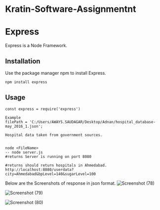# Kratin-Software-Assignmentnt

# Express

Express is a Node Framework.

## Installation

Use the package manager npm to install Express.

```bash
npm install express

```

## Usage
```
const express = require('express')

Example 
filePath = 'C:/Users/AWAYS.SAUDAGAR/Desktop/Adnan/hospital_database-may_2016_1.json';

Hospital data taken from government sources.


node <FileName>
-- node server.js
#returns Server is running on port 8080

#returns should return hospitals in Ahmedabad.
http://localhost:8080/userdata?city=Ahmedabad&bpLevel=140&sugarLevel=100

```
Below are the Screenshots of response in json format.
![Screenshot (78)](https://github.com/adnansparekh/Kratin-Software-Assignmentnt/assets/137645202/0358ac96-fb80-4472-be3f-c06142321061)

![Screenshot (79)](https://github.com/adnansparekh/Kratin-Software-Assignmentnt/assets/137645202/af4c1a38-5a99-4b77-8d51-fcd85b3862fd)

![Screenshot (80)](https://github.com/adnansparekh/Kratin-Software-Assignmentnt/assets/137645202/da4cc17d-240c-45a8-b12e-2b63f2306511)



